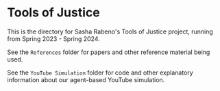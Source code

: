# Tools of Justice

This is the directory for Sasha Rabeno's Tools of Justice project, running from Spring 2023 - Spring 2024.

See the `References` folder for papers and other reference material being used.

See the `YouTube Simulation` folder for code and other explanatory information about our agent-based YouTube simulation.
